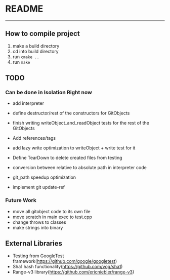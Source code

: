 # README
---

## How to compile project
1. make a build directory
2. cd into build directory
3. run `cmake ..`
4. run `make`

## TODO
### Can be done in Isolation Right now
* add interpreter
* define destructor/rest of the constructors for GitObjects
* finish writing writeObject_and_readObject tests for the rest of the GitObjects
* Add references/tags
* add lazy write optimization to writeObject + write test for it
* Define TearDown to delete created files from testing
* conversion between relative to absolute path in interpreter code
* git_path speedup optimization

* implement git update-ref

### Future Work
* move all gitobject code to its own file
* move scratch in main exec to test.cpp
* change throws to classes
* make strings into binary

## External Libraries
* Testing from GoogleTest framework(https://github.com/google/googletest)
* Sha1 hash functionality(https://github.com/vog/sha1)
* Range-v3 library(https://github.com/ericniebler/range-v3)
